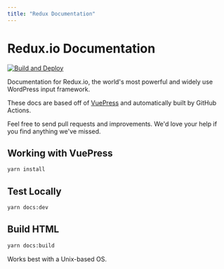 ```yaml
---
title: "Redux Documentation"
---
```


# Redux.io Documentation
[![Build and Deploy](https://github.com/reduxframework/docs/actions/workflows/vuepress-deploy.yml/badge.svg)](https://github.com/reduxframework/docs/actions/workflows/vuepress-deploy.yml)

Documentation for Redux.io, the world's most powerful and widely use WordPress input framework.

These docs are based off of [VuePress](https://vuepress.vuejs.org/) and automatically built by GitHub Actions.

Feel free to send pull requests and improvements. We'd love your help if you find anything we've missed.

## Working with VuePress

```bash
yarn install
```

## Test Locally
```bash
yarn docs:dev
```

## Build HTML
```bash
yarn docs:build
```

Works best with a Unix-based OS.
